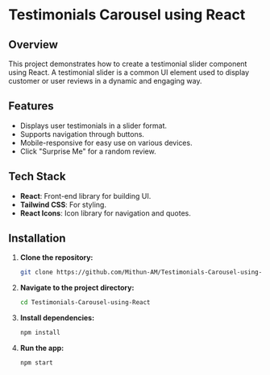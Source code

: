 # Testimonials Carousel using React

## Overview
This project demonstrates how to create a testimonial slider component using React. A testimonial slider is a common UI element used to display customer or user reviews in a dynamic and engaging way.

## Features

- Displays user testimonials in a slider format.
- Supports navigation through buttons.
- Mobile-responsive for easy use on various devices.
- Click "Surprise Me" for a random review.

## Tech Stack

- **React**: Front-end library for building UI.
- **Tailwind CSS**: For styling.
- **React Icons**: Icon library for navigation and quotes.

## Installation

1. **Clone the repository:**
   ```bash
   git clone https://github.com/Mithun-AM/Testimonials-Carousel-using-React.git

2. **Navigate to the project directory:**
   ```bash
   cd Testimonials-Carousel-using-React

3. **Install dependencies:**
   ```bash
   npm install

4. **Run the app:**
   ```bash
   npm start
